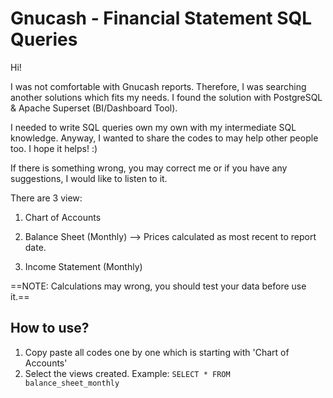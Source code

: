 # Gnucash - Financial Statement SQL Queries

Hi!

I was not comfortable with Gnucash reports. Therefore, I was searching another solutions which fits my needs. I found the solution with PostgreSQL & Apache Superset (BI/Dashboard Tool).

I needed to write SQL queries own my own with my intermediate SQL knowledge. Anyway, I wanted to share the codes to may help other people too. I hope it helps! :)

If there is something wrong, you may correct me or if you have any suggestions, I would like to listen to it.

There are 3 view:

1. Chart of Accounts

2. Balance Sheet (Monthly) --> Prices calculated as most recent to report date.

3. Income Statement (Monthly)

==NOTE: Calculations may wrong, you should test your data before use it.==


## How to use?

1. Copy paste all codes one by one which is starting with 'Chart of Accounts'
2. Select the views created. Example: ``` SELECT * FROM balance_sheet_monthly ```
